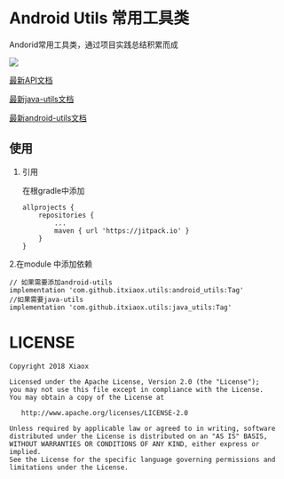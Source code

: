 # Android Utils 常用工具类

Andorid常用工具类，通过项目实践总结积累而成

[![](https://jitpack.io/v/itxiaox/android_utils.svg)](https://jitpack.io/#itxiaox/utils)

[最新API文档](https://javadoc.jitpack.io/com/github/itxiaox/utils/latest/javadoc/)

[最新java-utils文档](https://javadoc.jitpack.io/com/github/itxiaox/utils/java-utils/latest/javadoc/)

[最新android-utils文档](https://javadoc.jitpack.io/com/github/itxiaox/utils/android-utils/latest/javadoc/)
## 使用
 1. 引用

	在根gradle中添加
	```
	allprojects {
		repositories {
			...
			maven { url 'https://jitpack.io' }
		}
	}
	```
2.在module 中添加依赖
```
// 如果需要添加android-utils
implementation 'com.github.itxiaox.utils:android_utils:Tag'
//如果需要java-utils
implementation 'com.github.itxiaox.utils:java_utils:Tag'
```
 
# LICENSE

	Copyright 2018 Xiaox

	Licensed under the Apache License, Version 2.0 (the "License");
	you may not use this file except in compliance with the License.
	You may obtain a copy of the License at

	   http://www.apache.org/licenses/LICENSE-2.0

	Unless required by applicable law or agreed to in writing, software
	distributed under the License is distributed on an "AS IS" BASIS,
	WITHOUT WARRANTIES OR CONDITIONS OF ANY KIND, either express or implied.
	See the License for the specific language governing permissions and
	limitations under the License.

 
 
